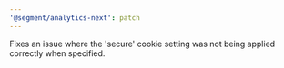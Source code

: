 ```yaml
---
'@segment/analytics-next': patch
---
```


Fixes an issue where the 'secure' cookie setting was not being applied correctly when specified.
